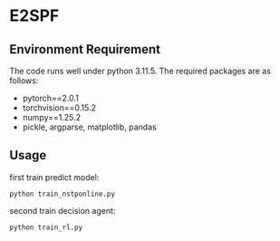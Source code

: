 # E2SPF

## Environment Requirement

The code runs well under python 3.11.5. The required packages are as follows:

- pytorch==2.0.1
- torchvision==0.15.2
- numpy==1.25.2
- pickle, argparse, matplotlib, pandas

## Usage

first train predict model:
```
python train_nstponline.py
```

second train decision agent:
```
python train_rl.py
